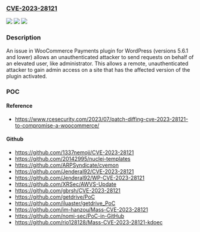 ### [CVE-2023-28121](https://cve.mitre.org/cgi-bin/cvename.cgi?name=CVE-2023-28121)
![](https://img.shields.io/static/v1?label=Product&message=WooCommerce%20Payments%20WordPress%20Plugin&color=blue)
![](https://img.shields.io/static/v1?label=Version&message=n%2Fa&color=blue)
![](https://img.shields.io/static/v1?label=Vulnerability&message=Improper%20Authentication%20-%20Generic%20(CWE-287)&color=brighgreen)

### Description

An issue in WooCommerce Payments plugin for WordPress (versions 5.6.1 and lower) allows an unauthenticated attacker to send requests on behalf of an elevated user, like administrator. This allows a remote, unauthenticated attacker to gain admin access on a site that has the affected version of the plugin activated.

### POC

#### Reference
- https://www.rcesecurity.com/2023/07/patch-diffing-cve-2023-28121-to-compromise-a-woocommerce/

#### Github
- https://github.com/1337nemojj/CVE-2023-28121
- https://github.com/20142995/nuclei-templates
- https://github.com/ARPSyndicate/cvemon
- https://github.com/Jenderal92/CVE-2023-28121
- https://github.com/Jenderal92/WP-CVE-2023-28121
- https://github.com/XRSec/AWVS-Update
- https://github.com/gbrsh/CVE-2023-28121
- https://github.com/getdrive/PoC
- https://github.com/iluaster/getdrive_PoC
- https://github.com/im-hanzou/Mass-CVE-2023-28121
- https://github.com/nomi-sec/PoC-in-GitHub
- https://github.com/rio128128/Mass-CVE-2023-28121-kdoec

